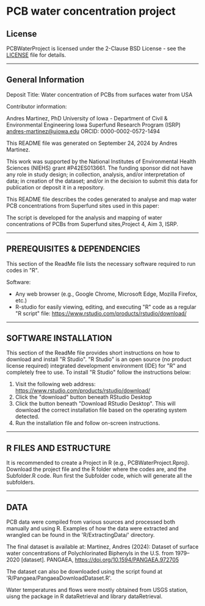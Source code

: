 # PCB water concentration project

## License

PCBWaterProject is licensed under the 2-Clause BSD License - see the [LICENSE](LICENSE) file for details.

----------------------
General Information
----------------------

Deposit Title: Water concentration of PCBs from surfaces water from USA

Contributor information:

Andres Martinez, PhD
University of Iowa - Department of Civil & Environmental Engineering
Iowa Superfund Research Program (ISRP)
andres-martinez@uiowa.edu
ORCID: 0000-0002-0572-1494

This README file was generated on September 24, 2024 by Andres Martinez.

This work was supported by the National Institutes of Environmental Health Sciences (NIEHS) grant #P42ES013661.  The funding sponsor did not have any role in study design; in collection, analysis, and/or interpretation of data; in creation of the dataset; and/or in the decision to submit this data for publication or deposit it in a repository.

This README file describes the codes generated to analyse and map water PCB concentrations from Superfund sites used in this paper:

The script is developed for the analysis and mapping of water concentrations of PCBs from Superfund sites,Project 4, Aim 3, ISRP.

--------
PREREQUISITES & DEPENDENCIES
--------

This section of the ReadMe file lists the necessary software required to run codes in "R".

Software:
- Any web browser (e.g., Google Chrome, Microsoft Edge, Mozilla Firefox, etc.)
- R-studio for easily viewing, editing, and executing "R" code as a regular "R script" file:
https://www.rstudio.com/products/rstudio/download/

--------
SOFTWARE INSTALLATION
--------

This section of the ReadMe file provides short instructions on how to download and install "R Studio".  "R Studio" is an open source (no product license required) integrated development environment (IDE) for "R" and completely free to use.  To install "R Studio" follow the instructions below:

1. Visit the following web address: https://www.rstudio.com/products/rstudio/download/
2. Click the "download" button beneath RStudio Desktop
3. Click the button beneath "Download RStudio Desktop".  This will download the correct installation file based on the operating system detected.
4. Run the installation file and follow on-screen instructions. 

--------
R FILES AND ESTRUCTURE
--------
It is recommended to create a Project in R (e.g., PCBWaterProject.Rproj). Download the project file and the R folder where the codes are, and the Subfolder.R code. Run first the Subfolder code, which will generate all the subfolders. 

--------
DATA
--------

PCB data were compiled from various sources and processed both manually and using R. Examples of how the data were extracted and wrangled can be found in the 'R/ExtractingData/' directory.

The final dataset is available at:
Martinez, Andres (2024): Dataset of surface water concentrations of Polychlorinated Biphenyls in the U.S. from 1979–2020 [dataset]. PANGAEA, https://doi.org/10.1594/PANGAEA.972705

The dataset can also be downloaded using the script found at 'R/Pangaea/PangaeaDownloadDataset.R'.

Water temperatures and flows were mostly obtained from USGS station, uisng the package in R dataRetrieval and library dataRetrieval.





